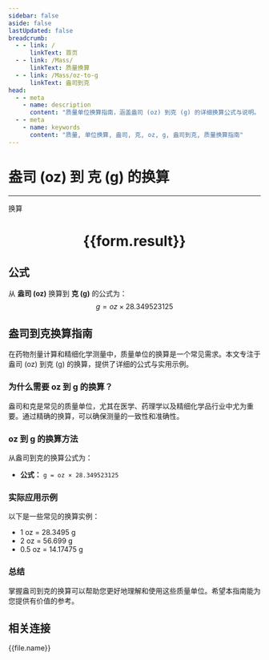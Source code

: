```yaml
---
sidebar: false
aside: false
lastUpdated: false
breadcrumb:
  - - link: /
      linkText: 首页
  - - link: /Mass/
      linkText: 质量换算
  - - link: /Mass/oz-to-g
      linkText: 盎司到克
head:
  - - meta
    - name: description
      content: "质量单位换算指南，涵盖盎司 (oz) 到克 (g) 的详细换算公式与说明。"
  - - meta
    - name: keywords
      content: "质量, 单位换算, 盎司, 克, oz, g, 盎司到克, 质量换算指南"
---
```

# 盎司 (oz) 到 克 (g) 的换算
---
<script setup>
import { onMounted, reactive, inject, ref } from 'vue'
import { NButton, NForm, NFormItem, NInput, NInputNumber, NSelect, NCard, useMessage,NGrid ,NGi } from 'naive-ui'
import { defineClientComponent } from 'vitepress'
import { Mass } from '../../files';

const convert = inject('convert')

const form = reactive({
  number: null,
  result: '',
})

const convertHandler = () => {
  if (form.number !== null && !isNaN(form.number)) {
    const convertedValue = parseFloat(form.number) * 28.349523125
    form.result = `${form.number}oz = ${convertedValue.toFixed(3)}g`
  } else {
    form.result = '请输入有效的数值。'
  }
}
</script>

<n-form size="large" :model="form">
  <n-form-item label="盎司 (oz)">
    <n-input-number v-model:value="form.number" placeholder="输入盎司" style="width: 100%" />
  </n-form-item>
  <n-form-item>
    <n-button type="primary" @click="convertHandler" block>换算</n-button>
  </n-form-item>
</n-form>

<n-card  embedded :bordered="false" hoverable>
  <div  style="text-align:center">
    <h1>{{form.result}}</h1>
  </div>
</n-card>

## 公式

从 **盎司 (oz)** 换算到 **克 (g)** 的公式为：
$$ g = oz \times 28.349523125 $$

## 盎司到克换算指南

在药物剂量计算和精细化学测量中，质量单位的换算是一个常见需求。本文专注于盎司 (oz) 到克 (g) 的换算，提供了详细的公式与实用示例。

### 为什么需要 oz 到 g 的换算？

盎司和克是常见的质量单位，尤其在医学、药理学以及精细化学品行业中尤为重要。通过精确的换算，可以确保测量的一致性和准确性。

### oz 到 g 的换算方法

从盎司到克的换算公式为：

- **公式：** `g = oz × 28.349523125`

### 实际应用示例

以下是一些常见的换算实例：

- 1 oz = 28.3495 g
- 2 oz = 56.699 g
- 0.5 oz = 14.17475 g

### 总结

掌握盎司到克的换算可以帮助您更好地理解和使用这些质量单位。希望本指南能为您提供有价值的参考。

## 相关连接
<n-grid x-gap="12" :cols="4">
  <n-gi v-for="(file, index) in Mass" :key="index">
    <n-button
      text
      tag="a"
      :href="file.path"
      type="primary"
    >
      {{file.name}}
    </n-button>
  </n-gi>
</n-grid>